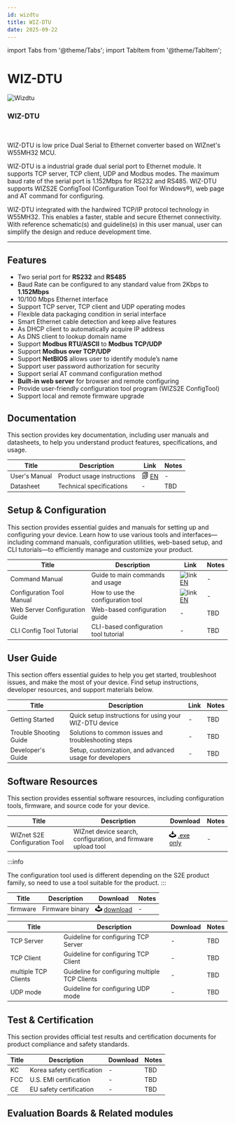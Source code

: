 ```yaml
---
id: wizdtu
title: WIZ-DTU
date: 2025-09-22
---
```


import Tabs from '@theme/Tabs';
import TabItem from '@theme/TabItem';

# WIZ-DTU

<div className="main-card">
  <img src="/img/products/wizdtu/dtu_front.png" alt="Wizdtu" />
  <div>
    <h3>WIZ-DTU</h3>
    <br />
    <p>
      WIZ-DTU is low price Dual Serial to Ethernet converter based on WIZnet's W55MH32 MCU.
    </p>
  </div>
</div>

WIZ-DTU is a industrial grade dual serial port to Ethernet module. It supports TCP server, TCP client, UDP and Modbus modes. The maximum baud rate of the serial port is 1.152Mbps for RS232 and RS485. WIZ-DTU supports WIZS2E ConfigTool (Configuration Tool for Windows®), web page and AT command for configuring.

WIZ-DTU integrated with the hardwired TCP/IP protocol technology in W55MH32. This enables a faster, stable and secure Ethernet connectivity. With reference schematic(s) and guideline(s) in this user manual, user can simplify the design and reduce development time.

-----


## Features

  - Two serial port for **RS232** and **RS485** 
  - Baud Rate can be configured to any standard value from 2Kbps to
    **1.152Mbps**
  - 10/100 Mbps Ethernet interface
  - Support TCP server, TCP client and UDP operating modes
  - Flexible data packaging condition in serial interface
  - Smart Ethernet cable detection and keep alive features
  - As DHCP client to automatically acquire IP address
  - As DNS client to lookup domain name
  - Support **Modbus RTU/ASCII** to **Modbus TCP/UDP**
  - Support **Modbus over TCP/UDP**
  - Support **NetBIOS** allows user to identify module’s name
  - Support user password authorization for security
  - Support serial AT command configuration method
  - **Built-in web server** for browser and remote configuring
  - Provide user-friendly configuration tool program (WIZS2E ConfigTool)
  - Support local and remote firmware upgrade


## Documentation

This section provides key documentation, including user manuals and datasheets, to help you understand product features, specifications, and usage.

| Title | Description | Link | Notes |
|-------|-------------|------|-------|
| User's Manual  | Product usage instructions | ![link](\img\docs_icon_small.png) [EN](\img\products\wizdtu\WIZ-DTU_User_manual.pdf) | - |
| Datasheet | Technical specifications | - | TBD |


## Setup & Configuration

This section provides essential guides and manuals for setting up and configuring your device.
Learn how to use various tools and interfaces—including command manuals, configuration utilities, web-based setup, and CLI tutorials—to efficiently manage and customize your product.

| Title | Description | Link | Notes |
|-------|-------------|------|-------|
| Command Manual | Guide to main commands and usage | ![link](\img\link.png)[EN](./wizse_at_command.md) | - |
| Configuration Tool Manual | How to use the configuration tool | ![link](\img\link.png)[EN](./wizse_config_tool.md) | - |
| Web Server Configuration Guide | Web-based configuration guide | - | TBD |
| CLI Config Tool Tutorial | CLI-based configuration tool tutorial | - | TBD |


## User Guide

This section offers essential guides to help you get started, troubleshoot issues, and make the most of your device. Find setup instructions, developer resources, and support materials below.

| Title | Description | Link | Notes |
|-------|-------------|------|-------|
| Getting Started | Quick setup instructions for using your WIZ-DTU device | - | TBD |
| Trouble Shooting Guide | Solutions to common issues and troubleshooting steps | - | TBD |
| Developer's Guide | Setup, customization, and advanced usage for developers | - | TBD |


## Software Resources

This section provides essential software resources, including configuration tools, firmware, and source code for your device.

<Tabs>
  <TabItem value="tool" label="Tools" default>
      

| Title | Description | Download | Notes |
|-------|-------------|----------|-------|
| WIZnet S2E Configuration Tool | WIZnet device search, configuration, and firmware upload tool | ![download](/img/products/w5500/w5500_evb/icons/download.png) [.exe only](/img/products/wizdtu/WIZS2E_ConfigTool_1.0.2.3.zip) | - |

  :::info

  The configuration tool used is different depending on the S2E product family, so need to use a tool suitable for the product.
  :::
  </TabItem>
  <TabItem value="firmware" label="Firmware" default>

| Title | Description | Download | Notes |
|-------|-------------|----------|-------|
| firmware | Firmware binary  | ![download](/img/products/w5500/w5500_evb/icons/download.png) [download](/img/products/wizdtu/WIZ_DTU_APP_1_0.bin) | - |

  </TabItem>

  <TabItem value="application_note" label="Application Note" default>

| Title | Description | Download | Notes |
|-------|-------------|----------|-------|
| TCP Server | Guideline for configuring TCP Server | - | TBD |
| TCP Client | Guideline for configuring TCP Client | - | TBD |
| multiple TCP Clients | Guideline for configuring multiple TCP Clients | - | TBD |
| UDP mode | Guideline for configuring UDP mode | - | TBD |

  </TabItem>
</Tabs>




## Test & Certification

This section provides official test results and certification documents for product compliance and safety standards.

| Title | Description | Download | Notes |
|-------|-------------|----------|-------|
| KC | Korea safety certification | - | TBD |
| FCC | U.S. EMI certification | - | TBD |
| CE | EU safety certification | - | TBD |


## Evaluation Boards & Related modules

<Tabs>
  <TabItem value="eval_board" label="Evaluation Boards" default>

  </TabItem>

  <TabItem value="related_modules" label="Related modules" default>

  </TabItem>
</Tabs>